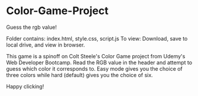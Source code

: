 # Color-Game-Project
Guess the rgb value! 

Folder contains: index.html, style.css, script.js
To view: Download, save to local drive, and view in browser.

This game is a spinoff on Colt Steele's Color Game project from Udemy's Web Developer Bootcamp. 
Read the RGB value in the header and attempt to guess which color it corresponds to. Easy mode gives you the choice of three colors while hard (default) gives you the choice of six.

Happy clicking! 
